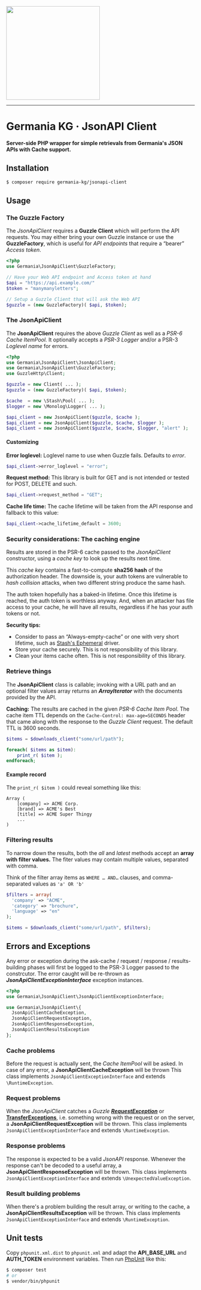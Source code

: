 <img src="https://static.germania-kg.com/logos/ga-logo-2016-web.svgz" width="250px">

------



# Germania KG · JsonAPI Client

**Server-side PHP wrapper for simple retrievals from Germania's JSON APIs with Cache support.**




## Installation

```bash
$ composer require germania-kg/jsonapi-client
```



## Usage

### The Guzzle Factory

The *JsonApiClient* requires a **Guzzle Client** which will perform the API requests. You may either bring your own Guzzle instance or use the **GuzzleFactory**, which is useful for *API endpoints* that require a “bearer” *Access token*. 

```php
<?php
use Germania\JsonApiClient\GuzzleFactory;

// Have your Web API endpoint and Access token at hand
$api = "https://api.example.com/"
$token = "manymanyletters"; 

// Setup a Guzzle Client that will ask the Web API
$guzzle = (new GuzzleFactory)( $api, $token);
```



### The JsonApiClient

The **JsonApiClient** requires the above *Guzzle Client* as well as a *PSR-6 Cache ItemPool.* It optionally accepts a *PSR-3 Logger* and/or a PSR-3 *Loglevel name* for errors.

```php
<?php
use Germania\JsonApiClient\JsonApiClient;
use Germania\JsonApiClient\GuzzleFactory;
use GuzzleHttp\Client;

$guzzle = new Client( ... );
$guzzle = (new GuzzleFactory)( $api, $token);

$cache  = new \Stash\Pool( ... );
$logger = new \Monolog\Logger( ... );

$api_client = new JsonApiClient($guzzle, $cache );
$api_client = new JsonApiClient($guzzle, $cache, $logger );
$api_client = new JsonApiClient($guzzle, $cache, $logger, "alert" );
```

#### Customizing

**Error loglevel:** Loglevel name to use when Guzzle fails. Defaults to *error*.

```php
$api_client->error_loglevel = "error";
```

**Request method:** This library is built for GET and is not intended or tested for POST, DELETE and such.

```php
$api_client->request_method = "GET";
```

**Cache life time:** The cache lifetime will be taken from the API response and fallback to this value:

```php
$api_client->cache_lifetime_default = 3600;  
```



### Security considerations: The caching engine

Results are stored in the PSR-6 cache passed to the *JsonApiClient* constructor, using a *cache key* to look up the results next time. 

This *cache key* contains a fast-to-compute **sha256 hash** of the authorization header. The downside is, your auth tokens are vulnerable to *hash collision* attacks, when two different string produce the same hash. 

The auth token hopefully has a baked-in lifetime. Once this lifetime is reached, the auth token is worthless anyway. And, when an attacker has file access to your cache, he will have all results, regardless if he has your auth tokens or not. 

**Security tips:**

- Consider to pass an “Always-empty-cache” or one with very short lifetime, such as [Stash's Ephemeral](http://www.stashphp.com/Drivers.html#ephemeral) driver.
- Store your cache securely. This is not responsibility of this library.
- Clean your items cache often. This is not responsibility of this library.





### Retrieve things

The **JsonApiClient** class is callable; invoking with a URL path and an optional filter values array returns an ***ArrayIterator*** with the documents provided by the API. 

**Caching:** The results are cached in the given *PSR-6 Cache Item Pool*. The cache item TTL depends on the `Cache-Control: max-age=SECONDS` header that came along with the response to the *Guzzle Client* request. The default TTL is 3600 seconds. 

```php
$items = $downloads_client("some/url/path");

foreach( $items as $item):
	print_r( $item );
endforeach;
```

#### Example record

The `print_r( $item )` could reveal something like this:

```text
Array (
    [company] => ACME Corp.
    [brand] => ACME's Best
    [title] => ACME Super Thingy
    ...
)
```



### Filtering results

To narrow down the results, both the *all* and *latest* methods accept an **array with filter values.** The fiter values may contain multiple values, separated with comma. 

Think of the filter array items as `WHERE … AND…` clauses, and comma-separated values as `'a' OR 'b'`

```php
$filters = array(
  'company' => "ACME",
  'category' => "brochure",
  'language' => "en"
);

$items = $downloads_client("some/url/path", $filters);
```





## Errors and Exceptions

Any error or exception during the ask-cache / request / response / results-building phases will first be logged to the PSR-3 Logger passed to the constrcutor. The error caught will be re-thrown as ***JsonApiClientExceptionInterface*** exception instances.

```php
<?php
use Germania\JsonApiClient\JsonApiClientExceptionInterface;

use Germania\JsonApiClient\{
  JsonApiClientCacheException,
  JsonApiClientRequestException,
  JsonApiClientResponseException,
  JsonApiClientResultsException
};
```



### Cache problems

Before the request is actually sent, the *Cache ItemPool* will be asked. In case of any error, a **JsonApiClientCacheException** will be thrown This class implements `JsonApiClientExceptionInterface` and extends `\RuntimeException`. 

### Request problems

When the *JsonApiClient* catches a *Guzzle [**RequestException**](http://docs.guzzlephp.org/en/stable/quickstart.html#exceptions)* or [**TransferExceptions**](http://docs.guzzlephp.org/en/stable/quickstart.html#exceptions), i.e. something wrong with the request or on the server, a **JsonApiClientRequestException** will be thrown. This class implements `JsonApiClientExceptionInterface` and extends `\RuntimeException`. 

### Response problems

The response is expected to be a valid *JsonAPI* response. Whenever the response can't be decoded to a useful array, a  **JsonApiClientResponseException** will be thrown. This class implements `JsonApiClientExceptionInterface` and extends `\UnexpectedValueException`. 

### Result building problems

When there's a problem building the result array, or writing to the cache, a **JsonApiClientResultsException** will be thrown. This class implements `JsonApiClientExceptionInterface` and extends `\RuntimeException`. 



## Unit tests

Copy `phpunit.xml.dist` to `phpunit.xml` and adapt the **API_BASE_URL** and **AUTH_TOKEN** environment variables. Then run [PhpUnit](https://phpunit.de/) like this:

```bash
$ composer test
# or
$ vendor/bin/phpunit
```

